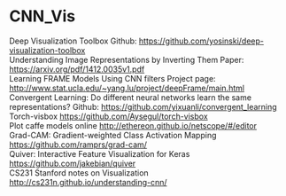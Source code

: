 # CNN_Vis
Deep Visualization Toolbox  Github: https://github.com/yosinski/deep-visualization-toolbox  
Understanding Image Representations by Inverting Them  Paper: https://arxiv.org/pdf/1412.0035v1.pdf  
Learning FRAME Models Using CNN filters  Project page:  http://www.stat.ucla.edu/~yang.lu/project/deepFrame/main.html  
Convergent Learning: Do different neural networks learn the same representations?  Github: https://github.com/yixuanli/convergent_learning
Torch-visbox  https://github.com/Aysegul/torch-visbox  
Plot caffe models online  http://ethereon.github.io/netscope/#/editor  
Grad-CAM: Gradient-weighted Class Activation Mapping  https://github.com/ramprs/grad-cam/  
Quiver: Interactive Feature Visualization for Keras  https://github.com/jakebian/quiver  
CS231 Stanford notes on Visualization  http://cs231n.github.io/understanding-cnn/
